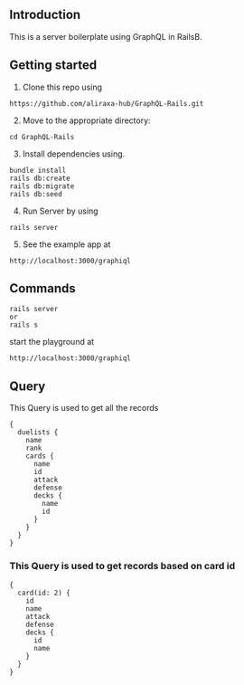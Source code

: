 ## Introduction

This is a server boilerplate using GraphQL in RailsB.

## Getting started

1. Clone this repo using
```
https://github.com/aliraxa-hub/GraphQL-Rails.git
```
2. Move to the appropriate directory: 
```
cd GraphQL-Rails
``` 
3. Install dependencies using.
```
bundle install
rails db:create
rails db:migrate
rails db:seed
```

4. Run Server by using
```
rails server
``` 
5. See the example app at 
```
http://localhost:3000/graphiql
```

## Commands

```
rails server
or
rails s
```
start the playground at 
```
http://localhost:3000/graphiql
```

## Query

This Query is used to get all the records
```
{
  duelists {
    name
    rank
    cards {
      name
      id
      attack
      defense
      decks {
        name
        id
      }
    }
  }
}

```

### This Query is used to get records based on card id
```
{
  card(id: 2) {
    id
    name
    attack
    defense
    decks {
      id
      name
    }
  }
}
```
